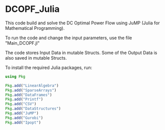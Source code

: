 # DCOPF_Julia
This code build and solve the DC Optimal Power Flow using JuMP (Julia for Mathematical Programming).

To run the code and change the input parameters, use the file "Main_DCOPF.jl"

The code stores Input Data in mutable Structs. Some of the Output Data is also saved in mutable Structs.

To install the required Julia packages, run:

```julia
using Pkg

Pkg.add("LinearAlgebra")
Pkg.add("SparseArrays")
Pkg.add("DataFrames")
Pkg.add("Printf")
Pkg.add("CSV")
Pkg.add("DataStructures")
Pkg.add("JuMP")
Pkg.add("Gurobi")
Pkg.add("Ipopt")
